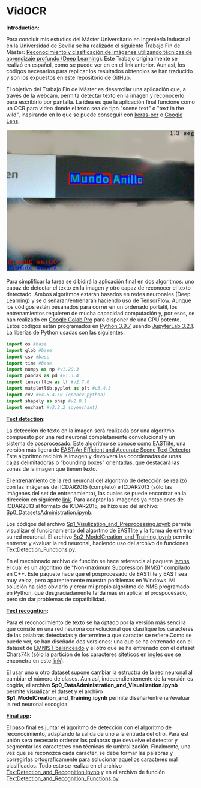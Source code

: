 # VidOCR

**Introduction:**

Para concluir mis estudios del Máster Universitario en Ingeniería Industrial en la Universidad de Sevilla se ha realizado el siguiente Trabajo Fin de Máster: [Reconocimiento y clasificación de imágenes utilizando técnicas de aprendizaje profundo (Deep Learning)](https://hdl.handle.net/11441/151661). Este Trabajo originalmente se realizó en español, como se puede ver en en el link anterior. Aun así, los códigos necesarios para replicar los resultados obtendios se han traducido y son los expuestos en este repositorio de GitHub.

El objetivo del Trabajo Fin de Máster es desarrollar una aplicación que, a través de la webcam, permita detectar texto en la imagen y reconocerlo para escribirlo por pantalla. La idea es que la aplicación final funcione como un OCR para video donde el texto sea de tipo "scene text" o "text in the wild", inspirando en lo que se puede conseguir con [keras-ocr](https://keras-ocr.readthedocs.io/en/latest/) o [Google Lens](https://lens.google/intl/es/).

![Detección, reconocmiento y corrección del título del libro Mundo Anillo](/FinalApp/Result.PNG)

Para simplificar la tarea se dibidirá la aplicación final en dos algoritmos: uno capaz de detectar el texto en la imagen y otro capaz de reconocer el texto detectado. Ambos algoritmos estarán basados en redes neuronales (Deep Learning) y se diseñaran/entrenarán haciendo uso de [TensorFlow](https://www.tensorflow.org/?hl=es-419). Aunque los códigos están pesanados para correr en un ordenado portatil, los entrenamientos requieren de mucha capacidad computación y, por esos, se han realizado en [Google Colab Pro](https://colab.google/) para disponer de una GPU potente. Estos códigos están programados en [Python 3.9.7](https://www.python.org/psf-landing/) usando [JupyterLab 3.2.1](https://jupyter.org/). La liberías de Python usadas son las siguientes:

```python
import os #base
import glob #base
import csv #base
import time #base
import numpy as np #v1.20.3
import pandas as pd #v1.3.4
import tensorflow as tf #v2.7.0
import matplotlib.pyplot as plt #v3.4.3
import cv2 #v4.5.4.60 (opencv-python)
import shapely as shap #v2.0.1
import enchant #v3.2.2 (pyenchant)
```

**[Text detection](/TextDetection):**

La detección de texto en la imagen será realizada por una algoritmo compuesto por una red neuronal completamente convolucional y un sistema de posprocesado. Este algoritmo se conoce como [EASTlite](https://github.com/bittorala/east_lite), una versión más ligera de [EAST:An Efficient and Accurate Scene Text Detector](https://github.com/zxytim/EAST). Este algoritmo recibirá la imagen y devolverá las coordenadas de unas cajas delimitadoras o “bounding boxes” orientadas, que destacará las zonas de la imagen que tienen texto.

El entrenamiento de la red neuronal del algoritmo de detección se realizó con las imágenes del ICDAR2015 (completo) e ICDAR2013 (sólo las imágenes del set de entrenamiento), las cuales se puede encontrar en la dirección en siguiente [link](https://rrc.cvc.uab.es/). Para adaptar las imagenes ya notaciones de ICDAR2013 al formato de ICDAR2015, se hizo uso del archivo: [Sp0_DatasetsAdministration.ipynb](/TextDetection/Sp0_DatasetsAdministration.ipynb).

Los códigos del archivo [Sp1_Visulization_and_Preprocessing.ipynb](/TextDetection/Sp1_Visulization_and_Preprocessing.ipynb) permite visualizar el funcionamiento del algortmo de EASTlite y la forma de entrenar su red neuronal. El archivo [Sp2_ModelCreation_and_Training.ipynb](/TextDetection/Sp2_ModelCreation_and_Training.ipynb) permite entrenar y evaluar la red neuronal, haciendo uso del archivo de funciones [TextDetection_Functions.py](/TextDetection/TextDetection_Functions.py).

En el mecnionado archivo de función se hace referencia al paquete [lamns](https://github.com/argman/EAST/tree/master/lanms), el cual es un algoritmo de "Non-maximum Suppression (NMS)" compilado en C++. Este paquete hace que el posprocesado de EASTlite y EAST sea muy veloz, pero aparentemente muestra porblemas en Windows. Mi solución ha sido obviarlo y crear mi propio algoritmo de NMS programado en Python, que desgraciadamente tarda más en aplicar el prospocesado, pero sin dar problemas de copatibilidad.

**[Text recogntion](/TextRecognition):**

Para el reconocimiento de texto se ha optado por la versión más sencilla que consite en una red neurona convolucional que clasifique los caracteres de las palabras detectadas y dertermine a que caracter se refiere.Como se puede ver, se han diseñado dos versiones: una que se ha entrenado con el dataset de [EMNIST balanceado](https://www.kaggle.com/datasets/crawford/emnist) y el otro que se ha entrenado con el dataset [Chars74k](http://www.ee.surrey.ac.uk/CVSSP/demos/chars74k) (sólo la partición de los caracteres siteticos en ingles que se enconetra en este [link](https://www.kaggle.com/datasets/supreethrao/chars74kdigitalenglishfont)).

El usar uno u otro dataset supone cambiar la estructra de la red neuronal al cambiar el número de clases. Aun así, indeoendientemente de la versión es cogida, el archivo **Sp0_DataAdministration_and_Visualization.ipynb** permite visualizar el datset y el archivo **Sp1_ModelCreation_and_Training.ipynb** permite diseñar/entrenar/evaluar la red neuronal escogida.

**[Final app](/FinalApp):**

El paso final es juntar el agoritmo de detección con el algoritmo de reconocimiento, adaptando la salida de uno a la entrada del otro. Para est unión será necesario ordenar las palabras que devuelve el detector y segmentar los caractetres con técnicas de umbralización. Finalmente, una vez que se reconozca cada caracter, se debe formar las palabras y corregirlas ortograficamente para solucionar aquellos caracteres mal clasificados. Todo esto se realiza en el archivo [TextDetection_and_Recognition.ipynb](/FinalApp/TextDetection_and_Recognition.ipynb) y en el archivo de función [TextDetection_and_Recognition_Functions.py](/FinalApp/TextDetection_and_Recognition_Functions.py).

